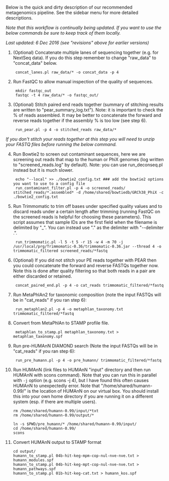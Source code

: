Below is the quick and dirty description of our recommended metagenomics pipeline. See the sidebar menu for more detailed descriptions.  
    
_Note that this workflow is continually being updated. If you want to use the below commands be sure to keep track of them locally._   
    
_Last updated: 6 Dec 2016 (see "revisions" above for earlier versions)_   
     
    
1. (Optional) Concatenate multiple lanes of sequencing together (e.g. for NextSeq data). If you do this step remember to change "raw_data" to "concat_data" below.

        concat_lanes.pl raw_data/* -o concat_data -p 4

2. Run FastQC to allow manual inspection of the quality of sequences.

        mkdir fastqc_out
        fastqc -t 4 raw_data/* -o fastqc_out/

3. (Optional) Stitch paired end reads together (summary of stitching results are written to "pear_summary_log.txt"). Note: it is important to check the % of reads assembled. It may be better to concatenate the forward and reverse reads together if the assembly % is too low (see step 6).

        run_pear.pl -p 4 -o stitched_reads raw_data/*
  
_If you don't stitch your reads together at this step you will need to unzip your FASTQ files before running the below command._
  
4. Run Bowtie2 to screen out contaminant sequences, here we are screening out reads that map to the human or PhiX genomes (log written to "screened_reads.log" by default). Note: you can use run_deconseq.pl instead but it is much slower.
    
        echo "--local" >> ./bowtie2_config.txt ### add the bowtie2 options you want to use to a config file
        run_contaminant_filter.pl -p 4 -o screened_reads/ stitched_reads/*.assembled* -d /home/shared/bowtiedb/GRCh38_PhiX -c ./bowtie2_config.txt
  
5. Run Trimmomatic to trim off bases under specified quality values and to discard reads under a certain length after trimming (running FastQC on the screened reads is helpful for choosing these parameters). This script assumes that sample IDs are the first field when the filename is delimited by "_". You can instead use "." as the delimiter with "--delimiter .".  

        run_trimmomatic.pl -l 5 -t 5 -r 15 -w 4 -m 70 -j /usr/local/prg/Trimmomatic-0.36/trimmomatic-0.36.jar --thread 4 -o trimmomatic_filtered screened_reads/*fastq  
  
6. (Optional) If you did not stitch your PE reads together with PEAR then you could concatenate the forward and reverse FASTQs together now. Note this is done after quality filtering so that both reads in a pair are either discarded or retained.  
   
        concat_paired_end.pl -p 4 -o cat_reads trimmomatic_filtered/*fastq 

7. Run MetaPhlAn2 for taxonomic composition (note the input FASTQs will be in "cat_reads" if you ran step 6):

        run_metaphlan2.pl -p 4 -o metaphlan_taxonomy.txt trimmomatic_filtered/*fastq
  
8. Convert from MetaPhlAn to STAMP profile file.

        metaphlan_to_stamp.pl metaphlan_taxonomy.txt > metaphlan_taxonomy.spf

9. Run pre-HUMAnN DIAMOND search (Note the input FASTQs will be in "cat_reads" if you ran step 6):

        run_pre_humann.pl -p 4 -o pre_humann/ trimmomatic_filtered/*fastq

10. Run HUMAnN (link files to HUMAnN "input" directory and then run HUMAnN with scons command). Note that you can run this in parallel with `-j` option (e.g. scons -j 4), but I have found this often causes HUMAnN to unexpectedly error. Note that "/home/shared/humann-0.99/" is the location of HUMAnN on our virtual box. You should install this into your own home directory if you are running it on a different system (esp. if there are multiple users).
  
        rm /home/shared/humann-0.99/input/*txt 
        rm /home/shared/humann-0.99/output/*
    
        ln -s $PWD/pre_humann/* /home/shared/humann-0.99/input/
        cd /home/shared/humann-0.99/
        scons
  
11. Convert HUMAnN output to STAMP format

        cd output/
        humann_to_stamp.pl 04b-hit-keg-mpm-cop-nul-nve-nve.txt > humann_modules.spf
        humann_to_stamp.pl 04b-hit-keg-mpt-cop-nul-nve-nve.txt > humann_pathways.spf
        humann_to_stamp.pl 01b-hit-keg-cat.txt > humann_kos.spf
